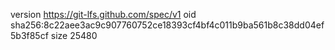 version https://git-lfs.github.com/spec/v1
oid sha256:8c22aee3ac9c907760752ce18393cf4bf4c011b9ba561b8c38dd04ef5b3f85cf
size 25480
